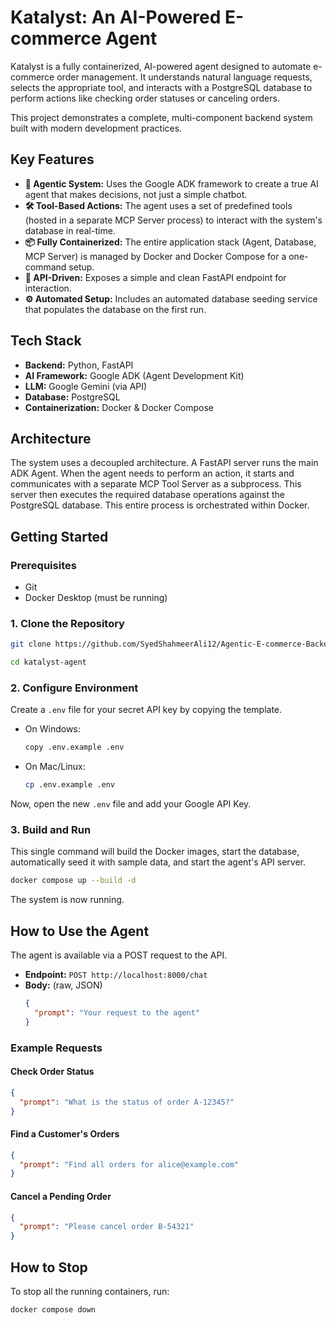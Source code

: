 # Katalyst: An AI-Powered E-commerce Agent

Katalyst is a fully containerized, AI-powered agent designed to automate e-commerce order management. It understands natural language requests, selects the appropriate tool, and interacts with a PostgreSQL database to perform actions like checking order statuses or canceling orders.

This project demonstrates a complete, multi-component backend system built with modern development practices.

## Key Features

* **🤖 Agentic System:** Uses the Google ADK framework to create a true AI agent that makes decisions, not just a simple chatbot.
* **🛠️ Tool-Based Actions:** The agent uses a set of predefined tools (hosted in a separate MCP Server process) to interact with the system's database in real-time.
* **📦 Fully Containerized:** The entire application stack (Agent, Database, MCP Server) is managed by Docker and Docker Compose for a one-command setup.
* **🔗 API-Driven:** Exposes a simple and clean FastAPI endpoint for interaction.
* **⚙️ Automated Setup:** Includes an automated database seeding service that populates the database on the first run.

## Tech Stack

* **Backend:** Python, FastAPI
* **AI Framework:** Google ADK (Agent Development Kit)
* **LLM:** Google Gemini (via API)
* **Database:** PostgreSQL
* **Containerization:** Docker & Docker Compose

## Architecture

The system uses a decoupled architecture. A FastAPI server runs the main ADK Agent. When the agent needs to perform an action, it starts and communicates with a separate MCP Tool Server as a subprocess. This server then executes the required database operations against the PostgreSQL database. This entire process is orchestrated within Docker.

## Getting Started

### Prerequisites
* Git
* Docker Desktop (must be running)

### 1. Clone the Repository
```bash
git clone https://github.com/SyedShahmeerAli12/Agentic-E-commerce-Backend.git
```
```bash
cd katalyst-agent
```


### 2. Configure Environment
Create a `.env` file for your secret API key by copying the template.

* On Windows:
    ```bash
    copy .env.example .env
    ```
* On Mac/Linux:
    ```bash
    cp .env.example .env
    ```
Now, open the new `.env` file and add your Google API Key.

### 3. Build and Run
This single command will build the Docker images, start the database, automatically seed it with sample data, and start the agent's API server.

```bash
docker compose up --build -d
```
The system is now running.

## How to Use the Agent

The agent is available via a POST request to the API.

* **Endpoint:** `POST http://localhost:8000/chat`
* **Body:** (raw, JSON)
    ```json
    {
      "prompt": "Your request to the agent"
    }
    ```

### Example Requests

#### Check Order Status
```json
{
  "prompt": "What is the status of order A-12345?"
}
```

#### Find a Customer's Orders
```json
{
  "prompt": "Find all orders for alice@example.com"
}
```

#### Cancel a Pending Order
```json
{
  "prompt": "Please cancel order B-54321"
}
```

## How to Stop

To stop all the running containers, run:
```bash
docker compose down
```
